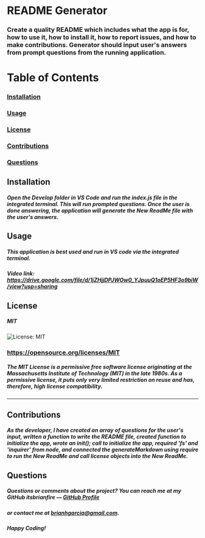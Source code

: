 # README Generator
  ### Create a quality README which includes what the app is for, how to use it, how to install it, how to report issues, and how to make contributions. Generator should input user's answers from prompt questions from the running application. 
  
  # Table of Contents  
  ### [Installation](#installation)
  ### [Usage](#usage) 
  ### [License](#license) 
  ### [Contributions](#contributions) 
  ### [Questions](#questions) 
  
  ## Installation
  ##### Open the Develop folder in VS Code and run the index.js file in the integrated terminal. This will run prompted questions. Once the user is done answering, the application will generate the New ReadMe file with the user's answers.
  
  ## Usage
  ##### This application is best used and run in VS code via the integrated terminal.
  ##### Video link: https://drive.google.com/file/d/1jZHjjDPJWOw0_YJpuuQ1oEP5HF3o9biW/view?usp=sharing

  ## License
  ##### MIT

  ![License: MIT](https://img.shields.io/badge/License-MIT-yellow.svg)
  ### https://opensource.org/licenses/MIT
  #####  The MIT License is a permissive free software license originating at the Massachusetts Institute of Technology (MIT) in the late 1980s. As a permissive license, it puts only very limited restriction on reuse and has, therefore, high license compatibility.

  ---
  
  ## Contributions
  ##### As the developer, I have created an array of questions for the user's input, written a function to write the README file, created function to initialize the app, wrote an init(); call to initialize the app, required 'fs' and 'inquirer' from node, and connected the generateMarkdown using require to run the New ReadMe and call license objects into the New ReadMe. 
  
  ## Questions
  ##### Questions or comments about the project? You can reach me at my GitHub *itsbrianfire* — [GitHub Profile](https://www.github.com/itsbrianfire)
  ##### or contact me at brianhgarcia@gmail.com.

  ##### Happy Coding!
  
